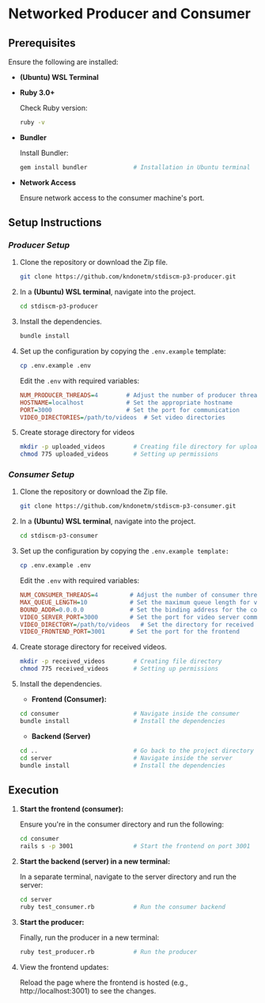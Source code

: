 # Networked Producer and Consumer

## Prerequisites
Ensure the following are installed:
- **(Ubuntu) WSL Terminal**

- **Ruby 3.0+**
    
    Check Ruby version:
    ```sh
    ruby -v
    ```

- **Bundler**

    Install Bundler:
    ```sh
    gem install bundler             # Installation in Ubuntu terminal
    ```

- **Network Access**
    
    Ensure network access to the consumer machine's port.

## Setup Instructions 
### ***Producer Setup***
1. Clone the repository or download the Zip file.
    ```sh
    git clone https://github.com/kndonetm/stdiscm-p3-producer.git
    ```

2. In a **(Ubuntu) WSL terminal**, navigate into the project.
    ```sh
    cd stdiscm-p3-producer
    ```

3. Install the dependencies.
    ```sh
    bundle install
    ```

4. Set up the configuration by copying the `.env.example` template:
    ```sh
    cp .env.example .env
    ```
    
    Edit the `.env` with required variables:
    ```ini
    NUM_PRODUCER_THREADS=4        # Adjust the number of producer threads as needed
    HOSTNAME=localhost            # Set the appropriate hostname
    PORT=3000                     # Set the port for communication
    VIDEO_DIRECTORIES=/path/to/videos  # Set video directories
    ```

5. Create storage directory for videos
    ```sh
    mkdir -p uploaded_videos        # Creating file directory for uploaded videos
    chmod 775 uploaded_videos       # Setting up permissions
    ```


### ***Consumer Setup***

1. Clone the repository or download the Zip file.
    ```sh
    git clone https://github.com/kndonetm/stdiscm-p3-consumer.git
    ```

2. In a **(Ubuntu) WSL terminal**, navigate into the project.
    ```sh
    cd stdiscm-p3-consumer
    ```

3. Set up the configuration by copying the `.env.example template:`
    ```sh
    cp .env.example .env
    ```
    
    Edit the `.env` with required variables:
    ```ini
    NUM_CONSUMER_THREADS=4         # Adjust the number of consumer threads as needed
    MAX_QUEUE_LENGTH=10            # Set the maximum queue length for video uploads
    BOUND_ADDR=0.0.0.0             # Set the binding address for the consumer
    VIDEO_SERVER_PORT=3000         # Set the port for video server communication
    VIDEO_DIRECTORY=/path/to/videos   # Set the directory for received videos
    VIDEO_FRONTEND_PORT=3001       # Set the port for the frontend
    ```


4. Create storage directory for received videos.
    ```sh
    mkdir -p received_videos        # Creating file directory
    chmod 775 received_videos       # Setting up permissions
    ```

5. Install the dependencies.
    - **Frontend (Consumer):**
    ```sh
    cd consumer                     # Navigate inside the consumer
    bundle install                  # Install the dependencies
    ```

    - **Backend (Server)**
    ```sh
    cd ..                           # Go back to the project directory
    cd server                       # Navigate inside the server
    bundle install                  # Install the dependencies
    ```

## Execution
1. **Start the frontend (consumer):**

    Ensure you're in the consumer directory and run the following:
    ```sh
    cd consumer
    rails s -p 3001                 # Start the frontend on port 3001
    ```

2. **Start the backend (server) in a new terminal:**
    
    In a separate terminal, navigate to the server directory and run the server:
    ```sh
    cd server
    ruby test_consumer.rb           # Run the consumer backend
    ```

3. **Start the producer:**

    Finally, run the producer in a new terminal:
    ```sh
    ruby test_producer.rb           # Run the producer
    ```

4. View the frontend updates:

    Reload the page where the frontend is hosted (e.g., http://localhost:3001) to see the changes.